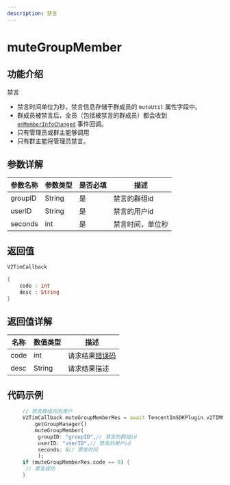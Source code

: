 ```yaml
---
description: 禁言
---
```


# muteGroupMember

## 功能介绍

禁言

* 禁言时间单位为秒，禁言信息存储于群成员的 `muteUtil` 属性字段中。
* 群成员被禁言后，全员（包括被禁言的群成员）都会收到 [`onMemberInfoChanged`](../callbacks/onmemberinfochangedcallback.md) 事件回调。
* 只有管理员或群主能够调用
* 只有群主能将管理员禁言。

## 参数详解

| 参数名称    | 参数类型   | 是否必填 | 描述       |
| ------- | ------ | ---- | -------- |
| groupID | String | 是    | 禁言的群组id  |
| userID  | String | 是    | 禁言的用户id  |
| seconds | int    | 是    | 禁言时间，单位秒 |

## 返回值

```dart
V2TimCallback

{
    code : int
    desc : String
}
```

## 返回值详解

| 名称   | 数值类型   | 描述                                                             |
| ---- | ------ | -------------------------------------------------------------- |
| code | int    | 请求结果[错误码](https://cloud.tencent.com/document/product/269/1671) |
| desc | String | 请求结果描述                                                         |

## 代码示例

```dart
     // 禁言群组内的用户
     V2TimCallback muteGroupMemberRes = await TencentImSDKPlugin.v2TIMManager
        .getGroupManager()
        .muteGroupMember(
          groupID: "groupID",// 禁言的群组id
          userID: "userID",// 禁言的用户id
          seconds: 0// 禁言时间
          );
     if (muteGroupMemberRes.code == 0) {
      // 禁言成功
     }
```
